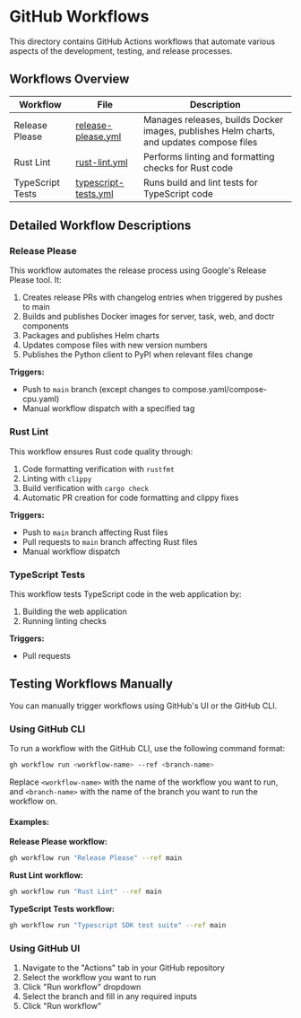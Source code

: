 # GitHub Workflows

This directory contains GitHub Actions workflows that automate various aspects of the development, testing, and release processes.

## Workflows Overview

| Workflow | File | Description |
|----------|------|-------------|
| Release Please | [release-please.yml](./workflows/release-please.yml) | Manages releases, builds Docker images, publishes Helm charts, and updates compose files |
| Rust Lint | [rust-lint.yml](./workflows/rust-lint.yml) | Performs linting and formatting checks for Rust code |
| TypeScript Tests | [typescript-tests.yml](./workflows/typescript-tests.yml) | Runs build and lint tests for TypeScript code |

## Detailed Workflow Descriptions

### Release Please

This workflow automates the release process using Google's Release Please tool. It:

1. Creates release PRs with changelog entries when triggered by pushes to main
2. Builds and publishes Docker images for server, task, web, and doctr components
3. Packages and publishes Helm charts
4. Updates compose files with new version numbers
5. Publishes the Python client to PyPI when relevant files change

**Triggers:**
- Push to `main` branch (except changes to compose.yaml/compose-cpu.yaml)
- Manual workflow dispatch with a specified tag

### Rust Lint

This workflow ensures Rust code quality through:

1. Code formatting verification with `rustfmt`
2. Linting with `clippy`
3. Build verification with `cargo check`
4. Automatic PR creation for code formatting and clippy fixes

**Triggers:**
- Push to `main` branch affecting Rust files
- Pull requests to `main` branch affecting Rust files
- Manual workflow dispatch

### TypeScript Tests

This workflow tests TypeScript code in the web application by:

1. Building the web application
2. Running linting checks

**Triggers:**
- Pull requests

## Testing Workflows Manually

You can manually trigger workflows using GitHub's UI or the GitHub CLI.

### Using GitHub CLI

To run a workflow with the GitHub CLI, use the following command format:

```bash
gh workflow run <workflow-name> --ref <branch-name>
```

Replace `<workflow-name>` with the name of the workflow you want to run, and `<branch-name>` with the name of the branch you want to run the workflow on.

#### Examples:

**Release Please workflow:**

```bash
gh workflow run "Release Please" --ref main
```

**Rust Lint workflow:** 

```bash
gh workflow run "Rust Lint" --ref main
```

**TypeScript Tests workflow:**

```bash
gh workflow run "Typescript SDK test suite" --ref main
```

### Using GitHub UI

1. Navigate to the "Actions" tab in your GitHub repository
2. Select the workflow you want to run
3. Click "Run workflow" dropdown
4. Select the branch and fill in any required inputs
5. Click "Run workflow"